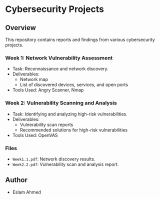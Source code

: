 # Cybersecurity Projects

## Overview
This repository contains reports and findings from various cybersecurity projects.

### Week 1: Network Vulnerability Assessment
- Task: Reconnaissance and network discovery.
- Deliverables:
  - Network map
  - List of discovered devices, services, and open ports
- Tools Used: Angry Scanner, Nmap

### Week 2: Vulnerability Scanning and Analysis
- Task: Identifying and analyzing high-risk vulnerabilities.
- Deliverables:
  - Vulnerability scan reports
  - Recommended solutions for high-risk vulnerabilities
- Tools Used: OpenVAS

### Files
- `Week1.1.pdf`: Network discovery results.
- `Week2.2.pdf`: Vulnerability scan and analysis report.

## Author
- Eslam Ahmed
